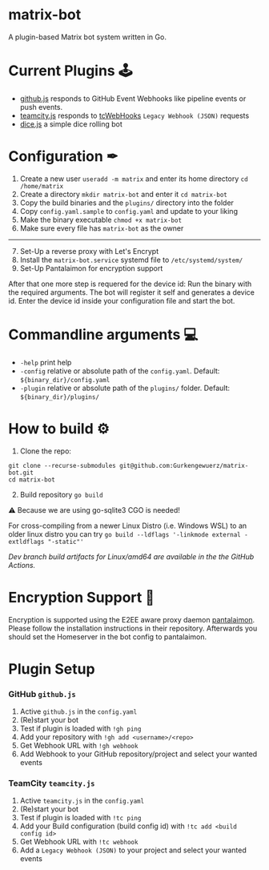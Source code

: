 # matrix-bot

A plugin-based Matrix bot system written in Go.

# Current Plugins 🕹

- [github.js](https://github.com/Gurkengewuerz/matrix-bot/blob/main/plugins/github.js) responds to GitHub Event Webhooks
  like pipeline events or push events.
- [teamcity.js](https://github.com/Gurkengewuerz/matrix-bot/blob/main/plugins/teamcity.js) responds
  to [tcWebHooks](https://github.com/tcplugins/tcWebHooks) `Legacy Webhook (JSON)` requests
- [dice.js](https://github.com/Gurkengewuerz/matrix-bot/blob/main/plugins/dice.js) a simple dice rolling bot

# Configuration ✒

1. Create a new user `useradd -m matrix` and enter its home directory `cd /home/matrix`
2. Create a directory `mkdir matrix-bot` and enter it `cd matrix-bot`
3. Copy the build binaries and the `plugins/` directory into the folder
4. Copy `config.yaml.sample` to `config.yaml` and update to your liking
5. Make the binary executable `chmod +x matrix-bot`
6. Make sure every file has `matrix-bot` as the owner

--------

7. Set-Up a reverse proxy with Let's Encrypt
8. Install the `matrix-bot.service` systemd file to `/etc/systemd/system/`
9. Set-Up Pantalaimon for encryption support

After that one more step is requered for the device id: Run the binary with the required arguments. The bot will
register it self and generates a device id. Enter the device id inside your configuration file and start the bot.

# Commandline arguments 💻

- `-help` print help
- `-config` relative or absolute path of the `config.yaml`. Default: `${binary_dir}/config.yaml`
- `-plugin` relative or absolute path of the `plugins/` folder. Default: `${binary_dir}/plugins/`

# How to build ⚙

1. Clone the repo:

```
git clone --recurse-submodules git@github.com:Gurkengewuerz/matrix-bot.git
cd matrix-bot
```

2. Build repository `go build`

⚠ Because we are using go-sqlite3 CGO is needed!

For cross-compiling from a newer Linux Distro (i.e. Windows WSL) to an older linux distro you can
try `go build --ldflags '-linkmode external -extldflags "-static"'`

*Dev branch build artifacts for Linux/amd64 are available in the the GitHub Actions.*

# Encryption Support 🔐

Encryption is supported using the E2EE aware proxy daemon [pantalaimon](https://github.com/matrix-org/pantalaimon).  
Please follow the installation instructions in their repository. Afterwards you should set the Homeserver in the bot
config to pantalaimon.

# Plugin Setup

### GitHub `github.js`

1. Active `github.js` in the `config.yaml`
2. (Re)start your bot
3. Test if plugin is loaded with `!gh ping`
4. Add your repository with `!gh add <username>/<repo>`
5. Get Webhook URL with `!gh webhook`
6. Add Webhook to your GitHub repository/project and select your wanted events

### TeamCity `teamcity.js`

1. Active `teamcity.js` in the `config.yaml`
2. (Re)start your bot
3. Test if plugin is loaded with `!tc ping`
4. Add your Build configuration (build config id) with `!tc add <build config id>`
5. Get Webhook URL with `!tc webhook`
6. Add a `Legacy Webhook (JSON)` to your project and select your wanted events
